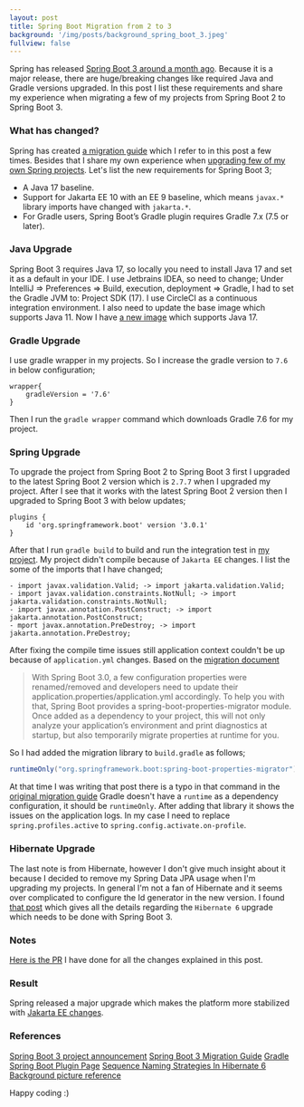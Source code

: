 ```yaml
---
layout: post
title: Spring Boot Migration from 2 to 3 
background: '/img/posts/background_spring_boot_3.jpeg'
fullview: false
---
```


Spring has released [Spring Boot 3 around a month ago](https://spring.io/blog/2022/11/24/spring-boot-3-0-goes-ga). Because it is a major release, there are huge/breaking changes like required Java and Gradle versions upgraded.
In this post I list these requirements and share my experience when migrating a few of my projects from Spring Boot 2 to Spring Boot 3.

### What has changed? 

Spring has created [a migration guide](https://github.com/spring-projects/spring-boot/wiki/Spring-Boot-3.0-Migration-Guide#upgrade-to-spring-boot-3) which I refer to in this post a few times.
Besides that I share my own experience when [upgrading few of my own Spring projects](https://github.com/muzir/softwareLabs). Let's list the new requirements for Spring Boot 3;

- A Java 17 baseline.
- Support for Jakarta EE 10 with an EE 9 baseline, which means `javax.*` library imports have changed with `jakarta.*`.
- For Gradle users, Spring Boot’s Gradle plugin requires Gradle 7.x (7.5 or later).


### Java Upgrade

Spring Boot 3 requires Java 17, so locally you need to install Java 17 and set it as a default in your IDE. I use Jetbrains IDEA, so need to change;
Under IntelliJ => Preferences => Build, execution, deployment => Gradle, I had to set the Gradle JVM to: Project SDK (17). I use CircleCI as a continuous integration 
environment. I also need to update the base image which supports Java 11. Now I have [a new image](https://discuss.circleci.com/t/ubuntu-linux-vm-machine-images-2022-april-q2-update/43749) which supports Java 17.


### Gradle Upgrade 

I use gradle wrapper in my projects. So I increase the gradle version to `7.6` in below configuration;

```
wrapper{
    gradleVersion = '7.6'
}
```

Then I run the `gradle wrapper` command which downloads Gradle 7.6 for my project. 

### Spring Upgrade

To upgrade the project from Spring Boot 2 to Spring Boot 3 first I upgraded to the latest Spring Boot 2 version which is `2.7.7` when I upgraded my project. 
After I see that it works with the latest Spring Boot 2 version then I upgraded to Spring Boot 3 with below updates;

```
plugins {
    id 'org.springframework.boot' version '3.0.1'
}
```

After that I run `gradle build` to build and run the integration test in [my project](https://github.com/muzir/softwareLabs/tree/master/spring-boot-containers). My project
didn't compile because of `Jakarta EE` changes. I list the some of the imports that I have changed;

```
- import javax.validation.Valid; -> import jakarta.validation.Valid;
- import javax.validation.constraints.NotNull; -> import jakarta.validation.constraints.NotNull;
- import javax.annotation.PostConstruct; -> import jakarta.annotation.PostConstruct;
- mport javax.annotation.PreDestroy; -> import jakarta.annotation.PreDestroy;
```

After fixing the compile time issues still application context couldn't be up because of `application.yml` changes. Based on the [migration document](https://github.com/spring-projects/spring-boot/wiki/Spring-Boot-3.0-Migration-Guide#configuration-properties-migration)

> With Spring Boot 3.0, a few configuration properties were renamed/removed and developers need to update their application.properties/application.yml accordingly. 
> To help you with that, Spring Boot provides a spring-boot-properties-migrator module. Once added as a dependency to your project, 
> this will not only analyze your application’s environment and print diagnostics at startup, but also temporarily migrate properties at runtime for you.

So I had added the migration library to `build.gradle` as follows;

```gradle
runtimeOnly("org.springframework.boot:spring-boot-properties-migrator")
```

At that time I was writing that post there is a typo in that command in the [original migration guide](https://github.com/spring-projects/spring-boot/wiki/Spring-Boot-3.0-Migration-Guide#configuration-properties-migration)
Gradle doesn't have a ``runtime`` as a dependency configuration, it should be `runtimeOnly`. After adding that library it shows the issues on the application logs.
In my case I need to replace `spring.profiles.active` to ``spring.config.activate.on-profile``.  

### Hibernate Upgrade

The last note is from Hibernate, however I don't give much insight about it because I decided to remove my Spring Data JPA usage when I'm upgrading my projects.
In general I'm not a fan of Hibernate and it seems over complicated to configure the Id generator in the new version. I found [that post](https://thorben-janssen.com/sequence-naming-strategies-in-hibernate-6/) which gives all the details
regarding the `Hibernate 6` upgrade which needs to be done with Spring Boot 3.

### Notes

[Here is the PR](https://github.com/muzir/softwareLabs/pull/333) I have done for all the changes explained in this post.

### Result

Spring released a major upgrade which makes the platform more stabilized with [Jakarta EE changes](https://github.com/spring-projects/spring-boot/wiki/Spring-Boot-3.0-Migration-Guide#jakarta-ee).   

### References

[Spring Boot 3 project announcement](https://spring.io/blog/2022/11/24/spring-boot-3-0-goes-ga)
[Spring Boot 3 Migration Guide](https://github.com/spring-projects/spring-boot/wiki/Spring-Boot-3.0-Migration-Guide)
[Gradle Spring Boot Plugin Page](https://docs.spring.io/spring-boot/docs/3.0.0-SNAPSHOT/gradle-plugin/reference/htmlsingle/)
[Sequence Naming Strategies In Hibernate 6](https://thorben-janssen.com/sequence-naming-strategies-in-hibernate-6/)
[Background picture reference](https://www.jrebel.com/blog/what-expect-spring-boot-3)

Happy coding :) 


